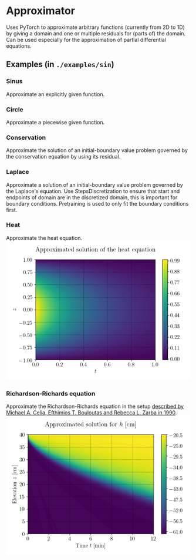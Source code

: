 # Approximator

Uses PyTorch to approximate arbitrary functions (currently from 2D to 1D) by giving a domain and one or multiple residuals for (parts of) the domain.
Can be used especially for the approximation of partial differential equations.

## Examples (in `./examples/sin`)
### Sinus
Approximate an explicitly given function.

### Circle
Approximate a piecewise given function.

### Conservation
Approximate the solution of an initial-boundary value problem governed by the conservation equation by using its residual.

### Laplace
Approximate a solution of an initial-boundary value problem governed by the Laplace's equation.
Use StepsDiscretization to ensure that start and endpoints of domain are in the discretized domain, this is important for boundary conditions.
Pretraining is used to only fit the boundary conditions first.

[comment]: <> (LaTeX-Test: <img src="https://render.githubusercontent.com/render/math?math=e^{i \pi} = -1">)

### Heat
Approximate the heat equation.
![Heat equation approximation](examples/heat/results-thesis/example-run/figs/plt_Approximated_solution_of_the_heat_equation.png)

### Richardson-Richards equation
Approximate the Richardson-Richards equation in the setup [described by Michael A. Celia, Efthimios T. Bouloutas and Rebecca L. Zarba in 1990](https://doi.org/10.1029/WR026i007p01483).
![RRE approximation](examples/richards/results-thesis/example-run/figs/2021-03-19-21-23-53-510723/plt_Approximated_solution_for_h_cm.png)